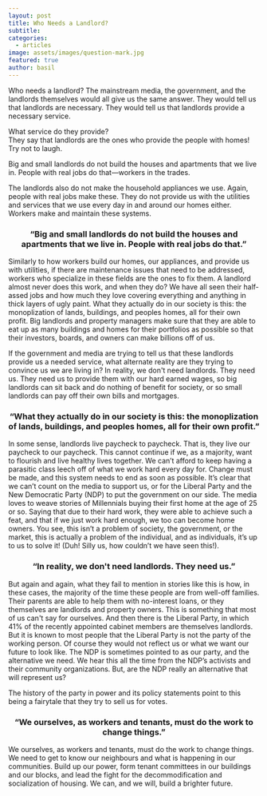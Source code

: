 ```yaml
---
layout: post
title: Who Needs a Landlord?
subtitle: 
categories:
  - articles
image: assets/images/question-mark.jpg
featured: true
author: basil
---
```


Who needs a landlord? The mainstream media, the government, and the landlords themselves would all give us the same answer. They would tell us that landlords are necessary. They would tell us that landlords provide a necessary service. 

What service do they provide?  
They say that landlords are the ones who provide the people with homes! Try not to laugh. 

Big and small landlords do not build the houses and apartments that we live in. People with real jobs do that—workers in the trades. 

The landlords also do not make the household appliances we use. Again, people with real jobs make these. They do not provide us with the utilities and services that we use every day in and around our homes either. Workers make and maintain these systems.

<div align="center"> <h3> “Big and small landlords do not build the houses and apartments that we live in. People with real jobs do that.”  </h3> </div>

Similarly to how workers build our homes, our appliances, and provide us with utilities, if there are maintenance issues that need to be addressed, workers who specialize in these fields are the ones to fix them. A landlord almost never does this work, and when they do? We have all seen their half-assed jobs and how much they love covering everything and anything in thick layers of ugly paint. What they actually do in our society is this: the monoplization of lands, buildings, and peoples homes, all for their own profit. Big landlords and property managers make sure that they are able to eat up as many buildings and homes for their portfolios as possible so that their investors, boards, and owners can make billions off of us. 

If the government and media are trying to tell us that these landlords provide us a needed service, what alternate reality are they trying to convince us we are living in? In reality, we don't need landlords. They need us. They need us to provide them with our hard earned wages, so big landlords can sit back and do nothing of benefit for society, or so small landlords can pay off their own bills and mortgages. 

<div align="center"> <h3> “What they actually do in our society is this: the monoplization of lands, buildings, and peoples homes, all for their own profit.” </h3> </div>

In some sense, landlords live paycheck to paycheck. That is, they live our paycheck to our paycheck. This cannot continue if we, as a majority, want to flourish and live healthy lives together. We can’t afford to keep having a parasitic class leech off of what we work hard every day for. Change must be made, and this system needs to end as soon as possible. It’s clear that we can’t count on the media to support us, or for the Liberal Party and the New Democratic Party (NDP) to put the government on our side. The media loves to weave stories of Millennials buying their first home at the age of 25 or so. Saying that due to their hard work, they were able to achieve such a feat, and that if we just work hard enough, we too can become home owners. You see, this isn’t a problem of society, the government, or the market, this is actually a problem of the individual, and as individuals, it’s up to us to solve it! (Duh! Silly us, how couldn’t we have seen this!). 

<div align="center"> <h3> “In reality, we don't need landlords. They need us.” </h3> </div>

But again and again, what they fail to mention in stories like this is how, in these cases, the majority of the time these people are from well-off families. Their parents are able to help them with no-interest loans, or they themselves are landlords and property owners. This is something that most of us can't say for ourselves. And then there is the Liberal Party, in which 41% of the recently appointed cabinet members are themselves landlords. But it is known to most people that the Liberal Party is not the party of the working person. Of course they would not reflect us or what we want our future to look like. The NDP is sometimes pointed to as our party, and the alternative we need. We hear this all the time from the NDP’s activists and their community organizations. But, are the NDP really an alternative that will represent us? 

The history of the party in power and its policy statements point to this being a fairytale that they try to sell us for votes. 

<div align="center"> <h3>“We ourselves, as workers and tenants, must do the work to change things.”</h3> </div>

We ourselves, as workers and tenants, must do the work to change things. We need to get to know our neighbours and what is happening in our communities. Build up our power, form tenant committees in our buildings and our blocks, and lead the fight for the decommodification and socialization of housing. We can, and we will, build a brighter future.
